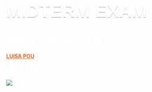 
<!doctype html>
<html>
<head>
 <style>
  body {
  color: white;
  background-image: url(http://wholesalefumigations.com/wp-content/uploads/2014/07/background-dark-wood-panel.jpg);
 }
 h1 {
  font-size: 48px;
  text-shadow: 0 2px 0 #c9c9c9;
  font-family: Geneva, Verdana, 'Lucida Sans', 'Lucida Grande', 'Lucida Sans Unicode', sans-serif;
 }
 h1, h2, h3, h4 {
  text-transform: uppercase;
 }
 a {
  color: #f06529;
 }
 </style>
</head>

<body>
 <section>
 <h1>
 Midterm Exam
 </h1>
 <h2>
 IM1200 Basic Web Design
 </h2>
 <h4>
 <a href="http://www.luisapou.me">Luisa Pou</a>
 </h4>
 <h4>
 May 6, 2015
 </h4>
 <img src="http://www.w3.org/html/logo/#downloads" alt="HTML5 logo">
 </section>
</body>
</html>
